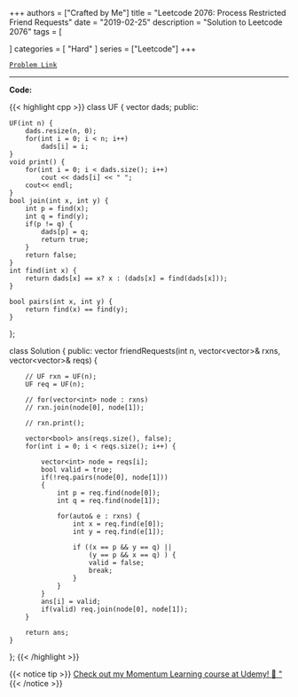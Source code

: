 
+++
authors = ["Crafted by Me"]
title = "Leetcode 2076: Process Restricted Friend Requests"
date = "2019-02-25"
description = "Solution to Leetcode 2076"
tags = [
    
]
categories = [
    "Hard"
]
series = ["Leetcode"]
+++



[`Problem Link`](https://leetcode.com/problems/process-restricted-friend-requests/description/)

---



**Code:**

{{< highlight cpp >}}
class UF {
    vector<int> dads;
public:
    
    UF(int n) {
        dads.resize(n, 0);
        for(int i = 0; i < n; i++)
            dads[i] = i;
    }
    void print() {
        for(int i = 0; i < dads.size(); i++)
            cout << dads[i] << " ";
        cout<< endl;
    }
    bool join(int x, int y) {
        int p = find(x);
        int q = find(y);
        if(p != q) {
            dads[p] = q;
            return true;
        }
        return false;
    }
    int find(int x) {
        return dads[x] == x? x : (dads[x] = find(dads[x]));
    }
    
    bool pairs(int x, int y) {
        return find(x) == find(y);
    }
};

class Solution {
public:
    vector<bool> friendRequests(int n, vector<vector<int>>& rxns, vector<vector<int>>& reqs) {

        // UF rxn = UF(n);
        UF req = UF(n);

        // for(vector<int> node : rxns)
        // rxn.join(node[0], node[1]);
        
        // rxn.print();

        vector<bool> ans(reqs.size(), false);
        for(int i = 0; i < reqs.size(); i++) {

            vector<int> node = reqs[i];
            bool valid = true;
            if(!req.pairs(node[0], node[1]))
            {
                int p = req.find(node[0]);
                int q = req.find(node[1]);

                for(auto& e : rxns) {
                    int x = req.find(e[0]);
                    int y = req.find(e[1]);
                    
                    if ((x == p && y == q) ||
                        (y == p && x == q) ) {
                        valid = false;
                        break;
                    }
                }
            }
            ans[i] = valid;
            if(valid) req.join(node[0], node[1]);
        }

        return ans;        
    }
};
{{< /highlight >}}



{{< notice tip >}}
[Check out my Momentum Learning course at Udemy! 🚀 "](https://www.udemy.com/course/blind-75-the-data-structures-and-algorithms-essentials/)
{{< /notice >}}

